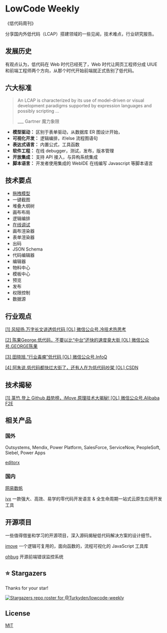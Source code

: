 # LowCode Weekly

《低代码周刊》

分享国内外低代码（LCAP）搭建领域的一些见闻，技术难点，行业研究报告。

## 发展历史

有观点认为，低代码在 Web 时代已经死了，Web 时代让网页工程师分成 UIUE 和前端工程师两个方向，从那个时代开始前端就正式告别了低代码。

## 六大标准

> An LCAP is characterized by its use of model-driven or visual development paradigms supported by expression languages and possibly scripting …
> 
> ___ Gartner 魔力象限

- **模型驱动：** 区别于表单驱动，从数据库 ER 图设计开始，
- **可视化开发：** 逻辑编排，if/else 流程图语句
- **表达式语言：** 内置公式，工具函数
- **软件工程：** 在线 debugger，测试，发布，版本管理
- **开放集成：** 支持 API 接入，与异构系统集成
- **脚本语言：** 开发者使用集成的 WebIDE 在线编写 Javascript 等脚本语言

## 技术要点

- [拖拽模型](https://codesandbox.io/embed/drag-and-drop-jqku5?fontsize=14&hidenavigation=1&theme=dark)
- 一键截图
- 堆叠大纲树
- 画布布局
- 逻辑编排
- [在线调试](https://www.yuque.com/imove/blog/vgp6bb#toc_2)
- 画布渲染器
- 表单渲染器
- 出码
- JSON Schema
- 代码编辑器
- 编辑器
- 物料中心
- 模板中心
- 预览
- 发布
- 权限控制
- 数据源

## 行业观点

[[1] 风轻扬.万字长文讲透低代码 [OL] 微信公众号.冷技术热思考](https://mp.weixin.qq.com/s/OXCBORheAx99o3fS-ZfUdg)

[[2] 陈果George.低代码，不要以比“中台”还快的速度臭大街 [OL] 微信公众号.GEORGE陈果](https://mp.weixin.qq.com/s/a-30lC77k3ZpYrsucZoWDw)

[[3] 田晓旭.“行业毒瘤”低代码 [OL] 微信公众号.InfoQ](https://mp.weixin.qq.com/s/nux9xJko6N1tLTK23-ZbzA)

[[4] 阿朱说.低代码都快烂大街了，还有人在为低代码吵架 [OL] CSDN](https://blog.csdn.net/david_lv/article/details/112791430)

## 技术揭秘

[[1] 菉竹.登上 Github 趋势榜，iMove 原理技术大揭秘! [OL] 微信公众号.Alibaba F2E](https://mp.weixin.qq.com/s/cfGdGp1VAVn_bUqXUspvJg)

## 相关产品

### 国外

Outsystems, Mendix, Power Platform, SalesForce, ServiceNow, PeopleSoft, Siebel, Power Apps

[editorx](https://www.editorx.com/)

### 国内

[网易数帆](https://www.163yun.com/product/lcap)

[ivx](https://www.ivx.cn/) 一款强大、高效、易学的零代码开发语言 & 全生命周期一站式云原生应用开发工具

## 开源项目

一些值得借鉴和学习的开源项目，深入源码揭秘低代码解决方案的设计细节。

[imove](https://github.com/ykfe/imove) 一个逻辑可复用的，面向函数的，流程可视化的 JavaScript 工具库

[ohbug](https://github.com/ohbug-org/ohbug) 开源前端错误监控系统

## ⭐ Stargazers

Thanks for your star!

[![Stargazers repo roster for @Turkyden/lowcode-weekly](https://reporoster.com/stars/Turkyden/lowcode-weekly)](https://github.com/Turkyden/lowcode-weekly/stargazers)

## License

[MIT](https://github.com/Turkyden/lowcode-weekly/blob/main/LICENSE)
